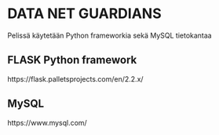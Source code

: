 
<h1>DATA NET GUARDIANS</h1>
<p>Pelissä käytetään Python frameworkia sekä MySQL tietokantaa</p>

<h2>FLASK Python framework</h2>
https://flask.palletsprojects.com/en/2.2.x/

<h2>MySQL</h2>
https://www.mysql.com/
